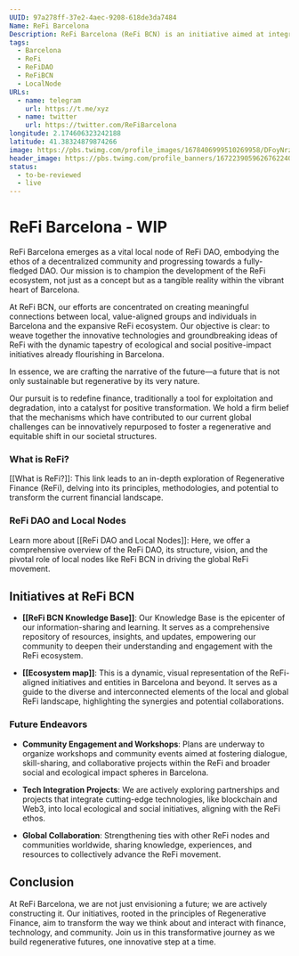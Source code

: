 ```yaml
---
UUID: 97a278ff-37e2-4aec-9208-618de3da7484
Name: ReFi Barcelona
Description: ReFi Barcelona (ReFi BCN) is an initiative aimed at integrating regenerative finance principles within the unique context of Barcelona.
tags:
  - Barcelona
  - ReFi
  - ReFiDAO
  - ReFiBCN
  - LocalNode
URLs:
  - name: telegram
    url: https://t.me/xyz
  - name: twitter
    url: https://twitter.com/ReFiBarcelona
longitude: 2.174606323242188
latitude: 41.38324879874266
image: https://pbs.twimg.com/profile_images/1678406999510269958/DFoyNrzy_400x400.jpg
header_image: https://pbs.twimg.com/profile_banners/1672239059626762240/1690210870/1500x500
status:
  - to-be-reviewed
  - live
---
```

# ReFi Barcelona - WIP

ReFi Barcelona emerges as a vital local node of ReFi DAO, embodying the ethos of a decentralized community and progressing towards a fully-fledged DAO. Our mission is to champion the development of the ReFi ecosystem, not just as a concept but as a tangible reality within the vibrant heart of Barcelona.

At ReFi BCN, our efforts are concentrated on creating meaningful connections between local, value-aligned groups and individuals in Barcelona and the expansive ReFi ecosystem. Our objective is clear: to weave together the innovative technologies and groundbreaking ideas of ReFi with the dynamic tapestry of ecological and social positive-impact initiatives already flourishing in Barcelona.

In essence, we are crafting the narrative of the future—a future that is not only sustainable but regenerative by its very nature.

Our pursuit is to redefine finance, traditionally a tool for exploitation and degradation, into a catalyst for positive transformation. We hold a firm belief that the mechanisms which have contributed to our current global challenges can be innovatively repurposed to foster a regenerative and equitable shift in our societal structures.

### What is ReFi?

[[What is ReFi?]]: This link leads to an in-depth exploration of Regenerative Finance (ReFi), delving into its principles, methodologies, and potential to transform the current financial landscape.

### ReFi DAO and Local Nodes

Learn more about [[ReFi DAO and Local Nodes]]: Here, we offer a comprehensive overview of the ReFi DAO, its structure, vision, and the pivotal role of local nodes like ReFi BCN in driving the global ReFi movement.

## Initiatives at ReFi BCN

- **[[ReFi BCN Knowledge Base]]**: Our Knowledge Base is the epicenter of our information-sharing and learning. It serves as a comprehensive repository of resources, insights, and updates, empowering our community to deepen their understanding and engagement with the ReFi ecosystem.

- **[[Ecosystem map]]**: This is a dynamic, visual representation of the ReFi-aligned initiatives and entities in Barcelona and beyond. It serves as a guide to the diverse and interconnected elements of the local and global ReFi landscape, highlighting the synergies and potential collaborations.

### Future Endeavors

- **Community Engagement and Workshops**: Plans are underway to organize workshops and community events aimed at fostering dialogue, skill-sharing, and collaborative projects within the ReFi and broader social and ecological impact spheres in Barcelona.

- **Tech Integration Projects**: We are actively exploring partnerships and projects that integrate cutting-edge technologies, like blockchain and Web3, into local ecological and social initiatives, aligning with the ReFi ethos.

- **Global Collaboration**: Strengthening ties with other ReFi nodes and communities worldwide, sharing knowledge, experiences, and resources to collectively advance the ReFi movement.

## Conclusion

At ReFi Barcelona, we are not just envisioning a future; we are actively constructing it. Our initiatives, rooted in the principles of Regenerative Finance, aim to transform the way we think about and interact with finance, technology, and community. Join us in this transformative journey as we build regenerative futures, one innovative step at a time.
